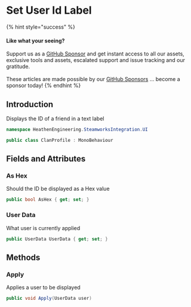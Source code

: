 # Set User Id Label

{% hint style="success" %}
#### Like what your seeing?

Support us as a [GitHub Sponsor](../../../../become-a-sponsor/) and get instant access to all our assets, exclusive tools and assets, escalated support and issue tracking and our gratitude.\
\
These articles are made possible by our [GitHub Sponsors](../../../../become-a-sponsor/) ... become a sponsor today!
{% endhint %}

## Introduction

Displays the ID of a friend in a text label

```csharp
namespace HeathenEngineering.SteamworksIntegration.UI
```

```csharp
public class ClanProfile : MonoBehaviour
```

## Fields and Attributes

### As Hex

Should the ID be displayed as a Hex value

```csharp
public bool AsHex { get; set; }
```

### User Data

What user is currently applied

```csharp
public UserData UserData { get; set; }
```

## Methods

### Apply

Applies a user to be displayed

```csharp
public void Apply(UserData user)
```
